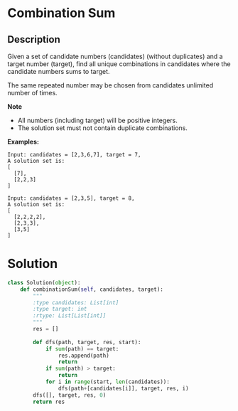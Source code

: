 # Combination Sum

## Description

Given a set of candidate numbers (candidates) (without duplicates) and a target number (target), find all unique combinations in candidates where the candidate numbers sums to target.

The same repeated number may be chosen from candidates unlimited number of times.

**Note**

* All numbers (including target) will be positive integers.
* The solution set must not contain duplicate combinations.

**Examples:**

```
Input: candidates = [2,3,6,7], target = 7,
A solution set is:
[
  [7],
  [2,2,3]
]

Input: candidates = [2,3,5], target = 8,
A solution set is:
[
  [2,2,2,2],
  [2,3,3],
  [3,5]
]
```

# Solution

```python
class Solution(object):
    def combinationSum(self, candidates, target):
        """
        :type candidates: List[int]
        :type target: int
        :rtype: List[List[int]]
        """
        res = []
        
        def dfs(path, target, res, start):
            if sum(path) == target:
                res.append(path)
                return
            if sum(path) > target:
                return
            for i in range(start, len(candidates)):
                dfs(path+[candidates[i]], target, res, i)
        dfs([], target, res, 0)
        return res
```
